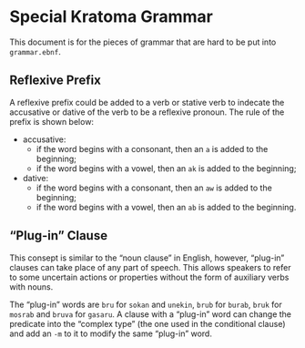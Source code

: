 # Special Kratoma Grammar

This document is for the pieces of grammar that are hard to be put into `grammar.ebnf`.

## Reflexive Prefix

A reflexive prefix could be added to a verb or stative verb to indecate the accusative or dative of the verb to be a reflexive pronoun. The rule of the prefix is shown below:

- accusative:
  - if the word begins with a consonant, then an `a` is added to the beginning;
  - if the word begins with a vowel, then an `ak` is added to the beginning;
- dative:
  - if the word begins with a consonant, then an `aw` is added to the beginning;
  - if the word begins with a vowel, then an `ab` is added to the beginning.

## “Plug-in” Clause

This consept is similar to the “noun clause” in English, however, “plug-in” clauses can take place of any part of speech. This allows speakers to refer to some uncertain actions or properties without the form of auxiliary verbs with nouns.

The “plug-in” words are `bru` for `sokan` and `unekin`, `brub` for `burab`, `bruk` for `mosrab` and `bruva` for `gasaru`. A clause with a “plug-in” word can change the predicate into the “complex type” (the one used in the conditional clause) and add an `-m` to it to modify the same “plug-in” word.
